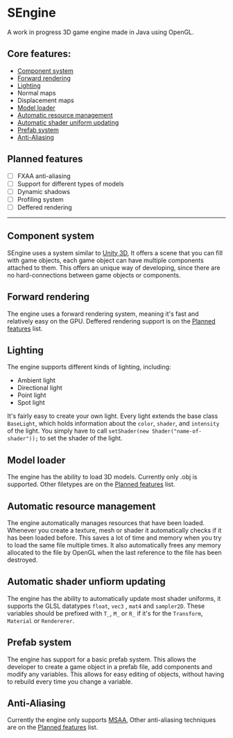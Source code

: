 # SEngine

A work in progress 3D game engine made in Java using OpenGL.

## Core features:
- [Component system](#component-system)
- [Forward rendering](#forward-rendering)
- [Lighting](##lighting)
- Normal maps
- Displacement maps
- [Model loader](#model-loader)
- [Automatic resource management](#automatic-resource-management)
- [Automatic shader uniform updating](#automatic-uniform-updating)
- [Prefab system](#prefab-system)
- [Anti-Aliasing](#anti-aliasing)

## Planned features
- [ ] FXAA anti-aliasing
- [ ] Support for different types of models
- [ ] Dynamic shadows
- [ ] Profiling system
- [ ] Deffered rendering

------------------------

## Component system
SEngine uses a system similar to [Unity 3D](http://unity3d.com/), It offers a scene that you can fill with game objects, each game object can have multiple components attached to them. This offers an unique way of developing, since there are no hard-connections between game objects or components.

## Forward rendering
The engine uses a forward rendering system, meaning it's fast and relatively easy on the GPU. Deffered rendering support is on the [Planned features](#planned-features) list.

## Lighting
The engine supports different kinds of lighting, including:
- Ambient light
- Directional light
- Point light
- Spot light

It's fairly easy to create your own light.
Every light extends the base class ```BaseLight```, which holds information about the ```color```, ```shader```, and ```intensity``` of the light. You simply have to call ```setShader(new Shader("name-of-shader"));``` to set the shader of the light.

## Model loader
The engine has the ability to load 3D models. Currently only .obj is supported. Other filetypes are on the [Planned features](#planned-features) list.

## Automatic resource management
The engine automatically manages resources that have been loaded. Whenever you create a texture, mesh or shader it automatically checks if it has been loaded before. This saves a lot of time and memory when you try to load the same file multiple times. It also automatically frees any memory allocated to the file by OpenGL when the last reference to the file has been destroyed.

## Automatic shader unfiorm updating
The engine has the ability to automatically update most shader uniforms, it supports the GLSL datatypes ```float```, ```vec3``` , ```mat4``` and ```sampler2D```. These variables should be prefixed with ```T_```, ```M_``` or ```R_``` if it's for the ```Transform```, ```Material``` or ```Rendererer```.

## Prefab system
The engine has support for a basic prefab system. This allows the developer to create a game object in a prefab file, add components and modify any variables. This allows for easy editing of objects, without having to rebuild every time you change a variable.

## Anti-Aliasing
Currently the engine only supports [MSAA](http://en.wikipedia.org/wiki/Multisample_anti-aliasing), Other anti-aliasing techniques are on the [Planned features](#planned-features) list.
